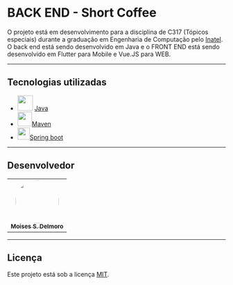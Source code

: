 # BACK END - Short Coffee
O projeto está em desenvolvimento para a disciplina de C317 (Tópicos especiais) durante a graduação em Engenharia de Computação pelo [Inatel](https://inatel.br/home/). O back end está sendo desenvolvido em Java e o FRONT END está sendo desenvolvido em Flutter para Mobile e Vue.JS para WEB.

---
## Tecnologias utilizadas
* <img height="35" src="https://seeklogo.com/images/J/java-logo-7F8B35BAB3-seeklogo.com.png"/> [Java](https://www.java.com/pt-BR/)
* <img height="33" src="https://www.felypeganzert.com/img/knowledges/maven.png"/>[Maven](https://maven.apache.org/)
* <img height="28" src="https://miro.medium.com/max/856/1*O68LbDvD5Dcsnez73M7v4Q.png"/>[Spring boot](https://spring.io/projects/spring-boot)
---

## Desenvolvedor

<table>
  <tr>   
    <td align="center"><a href="https://github.com/MoisesSDelmoro"><img style="border-radius: 50%;" src="https://user-images.githubusercontent.com/57488202/117151468-7f251f80-ad8f-11eb-9e56-7a242b89ed72.png" width="100px;" alt=""/><br /><sub><b>Moises S. Delmoro</b></sub></a></td>  
  </tr>
</table>

---

##  Licença

Este projeto está sob a licença [MIT](./LICENSE).
